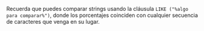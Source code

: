 Recuerda que puedes comparar strings usando la cláusula `LIKE ("%algo para comparar%")`, donde los porcentajes coinciden con cualquier secuencia de caracteres que venga en su lugar. 